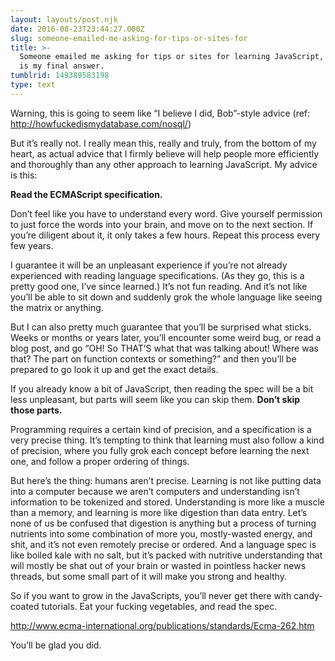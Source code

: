 ```yaml
---
layout: layouts/post.njk
date: 2016-08-23T23:44:27.000Z
slug: someone-emailed-me-asking-for-tips-or-sites-for
title: >-
  Someone emailed me asking for tips or sites for learning JavaScript, and this
  is my final answer.
tumblrid: 149389583198
type: text
---
```

<p>Warning, this is going to seem like &ldquo;I believe I did, Bob&rdquo;-style advice (ref: <a href="http://howfuckedismydatabase.com/nosql/">http://howfuckedismydatabase.com/nosql/</a>)</p>

<p>But it&rsquo;s really not.  I really mean this, really and truly, from the bottom of my heart, as actual advice that I firmly believe will help people more efficiently and thoroughly than any other approach to learning JavaScript.  My advice is this:</p>

<p><strong>Read the ECMAScript specification.</strong></p>

<p>Don&rsquo;t feel like you have to understand every word.  Give yourself permission to just force the words into your brain, and move on to the next section.  If you&rsquo;re diligent about it, it only takes a few hours.  Repeat this process every few years.</p>

<p>I guarantee it will be an unpleasant experience if you&rsquo;re not already experienced with reading language specifications.  (As they go, this is a pretty good one, I&rsquo;ve since learned.)  It&rsquo;s not fun reading.  And it&rsquo;s not like you&rsquo;ll be able to sit down and suddenly grok the whole language like seeing the matrix or anything.</p>

<p>But I can also pretty much guarantee that you&rsquo;ll be surprised what sticks.  Weeks or months or years later, you&rsquo;ll encounter some weird bug, or read a blog post, and go &ldquo;OH!  So THAT&rsquo;S what that was talking about!  Where was that?  The part on function contexts or something?&rdquo; and then you&rsquo;ll be prepared to go look it up and get the exact details.</p>

<p>If you already know a bit of JavaScript, then reading the spec will be a bit less unpleasant, but parts will seem like you can skip them.  <strong>Don&rsquo;t skip those parts.</strong></p>

<p>Programming requires a certain kind of precision, and a specification is a very precise thing.  It&rsquo;s tempting to think that learning must also follow a kind of precision, where you fully grok each concept before learning the next one, and follow a proper ordering of things.</p>

<p>But here&rsquo;s the thing: humans aren&rsquo;t precise.  Learning is not like putting data into a computer because we aren&rsquo;t computers and understanding isn&rsquo;t information to be tokenized and stored.  Understanding is more like a muscle than a memory, and learning is more like digestion than data entry.  Let&rsquo;s none of us be confused that digestion is anything but a process of turning nutrients into some combination of more you, mostly-wasted energy, and shit, and it&rsquo;s not even remotely precise or ordered.  And a language spec is like boiled kale with no salt, but it&rsquo;s packed with nutritive understanding that will mostly be shat out of your brain or wasted in pointless hacker news threads, but some small part of it will make you strong and healthy.</p>

<p>So if you want to grow in the JavaScripts, you&rsquo;ll never get there with candy-coated tutorials.  Eat your fucking vegetables, and read the spec.</p>

<p><a href="http://www.ecma-international.org/publications/standards/Ecma-262.htm">http://www.ecma-international.org/publications/standards/Ecma-262.htm</a></p>

<p>You&rsquo;ll be glad you did.</p>
